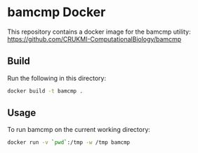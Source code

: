 # bamcmp Docker

This repository contains a docker image for the bamcmp utility: https://github.com/CRUKMI-ComputationalBiology/bamcmp

## Build

Run the following in this directory:

```bash
docker build -t bamcmp .
```

## Usage

To run bamcmp on the current working directory:

```bash
docker run -v `pwd`:/tmp -w /tmp bamcmp
```
